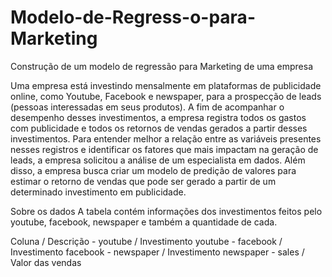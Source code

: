 # Modelo-de-Regress-o-para-Marketing
Construção de um modelo de regressão para Marketing de uma empresa

Uma empresa está investindo mensalmente em plataformas de publicidade online, como Youtube, Facebook e newspaper, para a prospecção de leads (pessoas interessadas em seus produtos). A fim de acompanhar o desempenho desses investimentos, a empresa registra todos os gastos com publicidade e todos os retornos de vendas gerados a partir desses investimentos. Para entender melhor a relação entre as variáveis presentes nesses registros e identificar os fatores que mais impactam na geração de leads, a empresa solicitou a análise de um especialista em dados. Além disso, a empresa busca criar um modelo de predição de valores para estimar o retorno de vendas que pode ser gerado a partir de um determinado investimento em publicidade.

Sobre os dados
A tabela contém informações dos investimentos feitos pelo youtube, facebook,
newspaper e também a quantidade de cada.

Coluna / Descrição - 
youtube / Investimento youtube - 
facebook / Investimento facebook - 
newspaper / Investimento newspaper - 
sales / Valor das vendas
